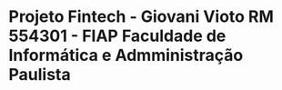 # Projeto Fintech - Giovani Vioto RM 554301 - FIAP Faculdade de Informática e Admministração Paulista